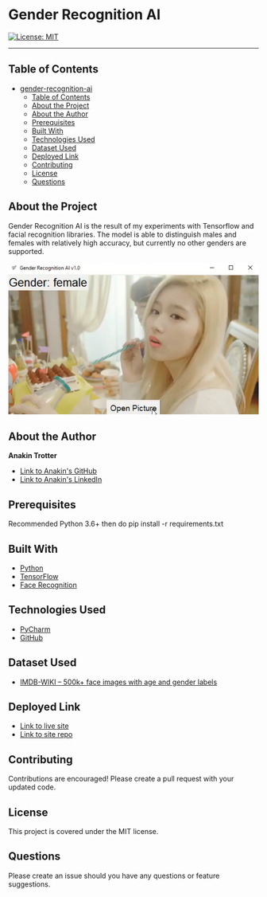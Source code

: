 # Gender Recognition AI

[![License: MIT](https://img.shields.io/badge/License-MIT-yellow.svg)](https://opensource.org/licenses/MIT)


---

## Table of Contents

- [gender-recognition-ai](#gender-recognition-ai)
  - [Table of Contents](#table-of-contents)
  - [About the Project](#about-the-project)
  - [About the Author](#about-the-author)
  - [Prerequisites](#prerequisites)
  - [Built With](#built-with)
  - [Technologies Used](#technologies-used)
  - [Dataset Used](#dataset-used)
  - [Deployed Link](#deployed-link)
  - [Contributing](#contributing)
  - [License](#license)
  - [Questions](#questions)

## About the Project

Gender Recognition AI is the result of my experiments with Tensorflow and facial recognition libraries.
The model is able to distinguish males and females with relatively high accuracy, but currently no other
genders are supported.
 
 ![screenshot of desktop app predicting female correctly](gender-ai-demo.png)
 
## About the Author
**Anakin Trotter**
- [Link to Anakin's GitHub](https://github.com/AnakinTrotter)
- [Link to Anakin's LinkedIn](https://linkedin.com/in/anakintrotter)

## Prerequisites

Recommended Python 3.6+ then do pip install -r requirements.txt

## Built With
* [Python](https://www.python.org/downloads/)
* [TensorFlow](https://pypi.org/project/tensorflow/)
* [Face Recognition](https://pypi.org/project/face-recognition/)

## Technologies Used

* [PyCharm](https://www.jetbrains.com/pycharm/download/#section=windows)
* [GitHub](https://github.com/)
  
## Dataset Used
* [IMDB-WIKI – 500k+ face images with age and gender labels](https://data.vision.ee.ethz.ch/cvl/rrothe/imdb-wiki/)
  
## Deployed Link
* [Link to live site](http://gender-recognition-ai.herokuapp.com/)
* [Link to site repo](https://github.com/AnakinTrotter/gender-recognition-ai-site)

## Contributing

Contributions are encouraged! Please create a pull request with your updated code.

## License

This project is covered under the MIT license.

## Questions

Please create an issue should you have any questions or feature suggestions.
